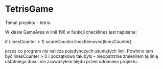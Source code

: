 # TetrisGame
Temat projektu - tetris.

W klasie GameArea w linii 196 w funkcji checklines jest napisane:

 if (linesCounter > 1) scoreCounter.linesRemoved(linesCounter);
 
 przez co program nie nalicza pojedynczych usuniętych linii. 
 Powinno tam być linesCounter > 0 i początkowo tak było - 
 nieopatrznie zmieniłem tę linię ostatniego dnia i nie zauważyłem błędu przed oddaniem projektu.
